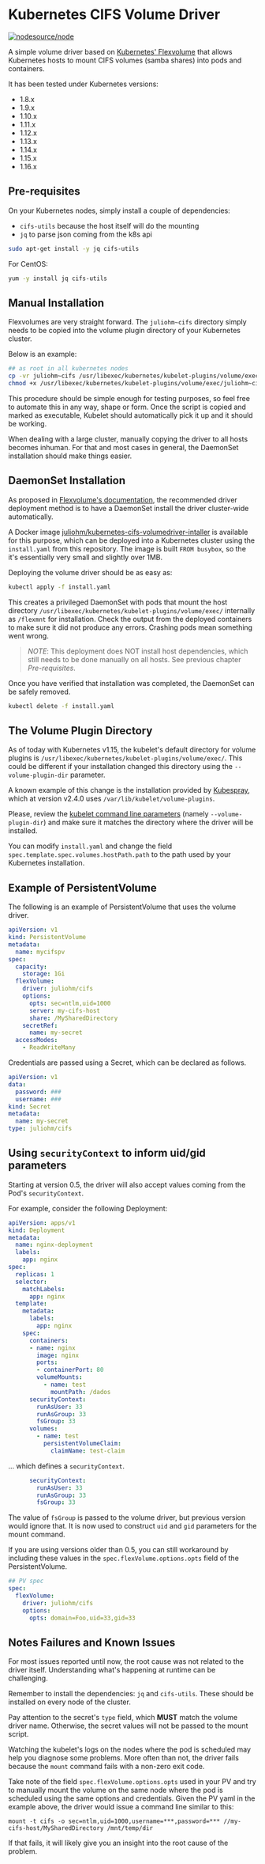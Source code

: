 # Kubernetes CIFS Volume Driver

[![nodesource/node](http://dockeri.co/image/juliohm/kubernetes-cifs-volumedriver-installer)](https://registry.hub.docker.com/u/juliohm/kubernetes-cifs-volumedriver-installer/)

A simple volume driver based on [Kubernetes' Flexvolume](https://github.com/kubernetes/community/blob/master/contributors/devel/flexvolume.md) that allows Kubernetes hosts to mount CIFS volumes (samba shares) into pods and containers.

It has been tested under Kubernetes versions:

* 1.8.x
* 1.9.x
* 1.10.x
* 1.11.x
* 1.12.x
* 1.13.x
* 1.14.x
* 1.15.x
* 1.16.x

## Pre-requisites

On your Kubernetes nodes, simply install a couple of dependencies:

* `cifs-utils` because the host itself will do the mounting
* `jq` to parse json coming from the k8s api

```bash
sudo apt-get install -y jq cifs-utils
```

For CentOS:

```bash
yum -y install jq cifs-utils
```

## Manual Installation

Flexvolumes are very straight forward. The `juliohm~cifs` directory simply needs to be copied into the volume plugin directory of your Kubernetes cluster.

Below is an example:

```bash
## as root in all kubernetes nodes
cp -vr juliohm~cifs /usr/libexec/kubernetes/kubelet-plugins/volume/exec/
chmod +x /usr/libexec/kubernetes/kubelet-plugins/volume/exec/juliohm~cifs/*
```

This procedure should be simple enough for testing purposes, so feel free to automate this in any way, shape or form. Once the script is copied and marked as executable, Kubelet should automatically pick it up and it should be working.

When dealing with a large cluster, manually copying the driver to all hosts becomes inhuman. For that and most cases in general, the DaemonSet installation should make things easier.

## DaemonSet Installation

As proposed in [Flexvolume's documentation](https://github.com/kubernetes/community/blob/master/contributors/design-proposals/storage/flexvolume-deployment.md#recommended-driver-deployment-method), the recommended driver deployment method is to have a DaemonSet install the driver cluster-wide automatically.

A Docker image [juliohm/kubernetes-cifs-volumedriver-intaller](https://hub.docker.com/r/juliohm/kubernetes-cifs-volumedriver-installer/) is available for this purpose, which can be deployed into a Kubernetes cluster using the `install.yaml` from this repository. The image is built `FROM busybox`, so the it's essentially very small and slightly over 1MB.

Deploying the volume driver should be as easy as:

```bash
kubectl apply -f install.yaml
```

This creates a privileged DaemonSet with pods that mount the host directory `/usr/libexec/kubernetes/kubelet-plugins/volume/exec/` internally as `/flexmnt` for installation. Check the output from the deployed containers to make sure it did not produce any errors. Crashing pods mean something went wrong.

> *NOTE*: This deployment does NOT install host dependencies, which still needs to be done manually on all hosts. See previous chapter *Pre-requisites*.

Once you have verified that installation was completed, the DaemonSet can be safely removed.

```bash
kubectl delete -f install.yaml
```

## The Volume Plugin Directory

As of today with Kubernetes v1.15, the kubelet's default directory for volume plugins is `/usr/libexec/kubernetes/kubelet-plugins/volume/exec/`. This could be different if your installation changed this directory using the `--volume-plugin-dir` parameter.

A known example of this change is the installation provided by [Kubespray](https://github.com/kubernetes-incubator/kubespray), which at version v2.4.0 uses `/var/lib/kubelet/volume-plugins`.

Please, review the [kubelet command line parameters](https://kubernetes.io/docs/reference/command-line-tools-reference/kubelet/) (namely `--volume-plugin-dir`) and make sure it matches the directory where the driver will be installed.

You can modify `install.yaml` and change the field `spec.template.spec.volumes.hostPath.path` to the path used by your Kubernetes installation.

## Example of PersistentVolume

The following is an example of PersistentVolume that uses the volume driver.

```yaml
apiVersion: v1
kind: PersistentVolume
metadata:
  name: mycifspv
spec:
  capacity:
    storage: 1Gi
  flexVolume:
    driver: juliohm/cifs
    options:
      opts: sec=ntlm,uid=1000
      server: my-cifs-host
      share: /MySharedDirectory
    secretRef:
      name: my-secret
  accessModes:
    - ReadWriteMany
```

Credentials are passed using a Secret, which can be declared as follows.

```yaml
apiVersion: v1
data:
  password: ###
  username: ###
kind: Secret
metadata:
  name: my-secret
type: juliohm/cifs
```

## Using `securityContext` to inform uid/gid parameters

Starting at version 0.5, the driver will also accept values coming from the Pod's `securityContext`.

For example, consider the following Deployment:

```yaml
apiVersion: apps/v1
kind: Deployment
metadata:
  name: nginx-deployment
  labels:
    app: nginx
spec:
  replicas: 1
  selector:
    matchLabels:
      app: nginx
  template:
    metadata:
      labels:
        app: nginx
    spec:
      containers:
      - name: nginx
        image: nginx
        ports:
        - containerPort: 80
        volumeMounts:
          - name: test
            mountPath: /dados
      securityContext:
        runAsUser: 33
        runAsGroup: 33
        fsGroup: 33
      volumes:
        - name: test
          persistentVolumeClaim:
            claimName: test-claim
```

... which defines a `securityContext`.

```yaml
      securityContext:
        runAsUser: 33
        runAsGroup: 33
        fsGroup: 33
```

The value of `fsGroup` is passed to the volume driver, but previous version would ignore that. It is now used to construct `uid` and `gid` parameters for the mount command.

If you are using versions older than 0.5, you can still workaround by including these values in the `spec.flexVolume.options.opts` field of the PersistentVolume.

```yaml
## PV spec
spec:
  flexVolume:
    driver: juliohm/cifs
    options:
      opts: domain=Foo,uid=33,gid=33
```

## Notes Failures and Known Issues

For most issues reported until now, the root cause was not related to the driver itself. Understanding what's happening at runtime can be challenging.

Remember to install the dependencies: `jq` and `cifs-utils`. These should be installed on every node of the cluster.

Pay attention to the secret's `type` field, which **MUST** match the volume driver name. Otherwise, the secret values will not be passed to the mount script.

Watching the kubelet's logs on the nodes where the pod is scheduled may help you diagnose some problems. More often than not, the driver fails because the `mount` command fails with a non-zero exit code.

Take note of the field `spec.flexVolume.options.opts` used in your PV and try to manually mount the volume on the same node where the pod is scheduled using the same options and credentials. Given the PV yaml in the example above, the driver would issue a command line similar to this:

```
mount -t cifs -o sec=ntlm,uid=1000,username=***,password=*** //my-cifs-host/MySharedDirectory /mnt/temp/dir
```

If that fails, it will likely give you an insight into the root cause of the problem.
